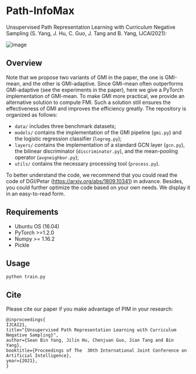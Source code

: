 # Path-InfoMax

Unsupervised Path Representation Learning with Curriculum Negative Sampling (S. Yang, J. Hu, C. Guo, J. Tang and B. Yang, IJCAI2021):[]()

![image](https://github.com/Sean-Bin-Yang/Path-InfoMax/blob/502ea3a57a578b325b704f50eb9808ee5968b744/Fig1.png)

## Overview
Note that we propose two variants of GMI in the paper, the one is GMI-mean, and the other is GMI-adaptive. Since GMI-mean often outperforms GMI-adaptive (see the experiments in the paper), here we give a PyTorch implementation of GMI-mean. To make GMI more practical, we provide an alternative solution to compute FMI. Such a solution still ensures the effectiveness of GMI and improves the efficiency greatly. The repository is organized as follows:

- `data/` includes three benchmark datasets;
- `models/` contains the implementation of the GMI pipeline (`gmi.py`) and the logistic regression classifier (`logreg.py`);
- `layers/` contains the implementation of a standard GCN layer (`gcn.py`), the bilinear discriminator (`discriminator.py`), and the mean-pooling operator (`avgneighbor.py`);
- `utils/` contains the necessary processing tool (`process.py`).

To better understand the code, we recommend that you could read the code of DGI/Petar (https://arxiv.org/abs/1809.10341) in advance. Besides, you could further optimize the code based on your own needs. We display it in an easy-to-read form.

## Requirements

  * Ubuntu OS (16.04)
  * PyTorch >=1.2.0
  * Numpy >= 1.16.2
  * Pickle

## Usage

```python train.py```

## Cite
Please cite our paper if you make advantage of PIM in your research:

```
@inproceedings{
IJCAI21,
title="{Unsupervised Path Representation Learning with Curriculum Negative Sampling}",
author={Sean Bin Yang, Jilin Hu, Chenjuan Guo, Jian Tang and Bin Yang},
booktitle={Proceedings of The  30th International Joint Conference on Artificial Intelligence},
year={2021},
}
